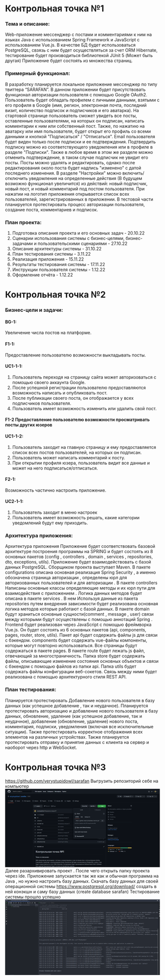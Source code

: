 # **Контрольная точка №1**
### Тема и описание:
Web-приложение мессенджер с постами и комментариями к ним на языках Java с 
использованием Spring Framework и JavaScript с использованием Vue.js. В качестве БД будет использоваться PostgreSQL, 
свзязь с ним будет осуществляться за счет ORM Hibernate, тестирование будет 
производиться библиотекой JUnit 5 (Может быть другая) 
Приложение будет состоять из множества страниц. 
### Примерный функционал:
В разработку планируется локальное 
приложение мессенджер по типу твиттера “SARAFAN”. 
В данном приложении будет присутствовать функционал авторизации пользователя с помощью Google OAuth2. 
Пользователь будет обладать профилем с личными данными, взятыми с его профиля в Google (имя, регион, электронная почта, 
последний визит, количество подписок и подписчиков и его аватарка). На стартовой странице 
пользователь сможет увидеть все посты, оставленные пользователями, на которых он подписан, написать комментарии 
к ним или собственный пост. Также, по нажатию на аватарку или имя пользователя, будет открыт его профиль со всеми 
данными и кнопкой "Подписаться" / "Отписаться". Email пользователя будет виден только после подписки и ее подтверждения. 
Подтвердить подписку можно из соответствующего уведомления или в профиле в разделе "Подписки". Также в любое время в 
этом же разделе можно отменить подтверждение, в таком случае подписчик не увидит его посты. Посты можно удалять и 
редактировать, однако после редактирования около поста будет надпись "изменено" с датой последнего изменения.
В разделе "Настройки" можно включить/отключить уведомления на определенные действия 
(В будущем возможно функционал увеличится) из действий: новый подписчик, новый пост, и новый комментарий под постом 
пользователя. При нажатии на логотип приложения открывается список всех пользователей, зарегистрированных в приложении.
В тестовой части планируется протестировать процесс авторизации пользователя, создание поста, комментариев и подписок.
### План проекта:
1.	Подготовка описания проекта и его основных задач - 20.10.22
2.	Сценарии использования системы с бизнес-целями, бизнес-задачами и пользовательскими сценариями - 27.10.22
3.	Описание архитектуры системы - 31.10.22
4.	План тестирования системы - 3.11.22
5.	Реализация приложения - 15.11.22
6.	Результаты тестирования системы - 17.11.22
7. Инструкции пользователя системы - 1.12.22
8. Оформление отчёта - 1.12.22

# **Контрольная точка №2**
### Бизнес-цели и задачи:
#### BG-1: 
Увеличение числа постов на платформе.
#### F1-1: 
Предоставление пользователю возможности выкладывать посты.
#### UC1-1-1:
1. Пользователь переходя на страницу сайта может авторизоваться с помощью своего аккаунта Google.
2. После успешной регистрации пользователю предоставляются возможность написать и опубликовать пост.
3. После публикации своего поста, он отображается у всех подписчиков пользователя.
4. Пользователь имеет возможность изменить или удалить свой пост.
#### F1-2 Предоставление пользователю возможности просматривать посты других юзеров
#### UC1-1-2:
1. Пользователь заходит на главную страницу и ему предоставляется список всех постов пользователей, на которых он подписан.
2. Пользователь может написать комментарий к посту.
3. При открытии профиля юзера, пользователь видит все данные и может на него подписаться/отписаться.
#### F2-1:
Возможность частично настроить приложение.
#### UC2-1-1:
1. Пользователь заходит в меню настроек
2. Пользователь имеет возможность решать, какие категории уведомлений будут ему приходить.
### Архитектура приложения:
Архитектура приложения Приложение будет соответствовать базовой архитектуре построения программы на SPRING и 
будет состоять из 8 основных пакетов (config , controllers , domain , services , repositories, dto, exceptions, utils). 
Приложение будет взаимодействовать с базой данных PostgreSQL. Сборщиком проекта выступает Maven. 
В пакете configurations описана основная реализация Spring Security , а именно обозначена страница авторизации , 
определены юрл для авторизованных пользователей и для авторизации . В пакете controllers 
Написаны основные классы определяющие методы и их юрл пути для взаимодействия с приложением . Логика данных методов 
будет описана в пакете services . В нем Используя данные из пакета repositories путем внедрения зависимости будет 
реализована основная логика методов которые работают с базой данных. В пакете domain будут храниться основные 
сущности(comment , message , user) связи между которыми будут осуществлены с помощью аннотаций Spring . 
Frontend будет реализован через JavaScript с помощью фреймворка Vue.js. Он будет состоять из 6 основных пакетов 
(api, components, pages, router, store, utils). Пакет api будет содержать файлы js для связи с бэкендом. components 
будет содержать vue-файлы компоненты, которые могут повторно использоваться. Все страницы будут содержаться в пакете 
pages. В пакете route будет лежать js файл, отвечающий за многостраничность. Папка store будет содержать файлы, 
описывающие изменение состояния основных объектов и связи с бэкендом с помощью файлов из папки api. Папка utils 
будет содержать файлы конфигурации веб-сокетов. Связь между ними будет реализована с помощью архитектурного стиля REST API. 
### План тестирования:
Планируется протестировать Добавление нового пользователя в базу данных (как успешное добавление , так и неудачное).
Планируется протестировать авторизацию и добавление нового пользователя в базу данных, обновление, удаление 
(как успешное добавление, так и неудачное), добавление (обновление, удаление) нового поста, комментария, подписки, 
уведомления (включая все исключительные ситуации). Также протестировать корректное отображения всех элементов на 
различных устройствах. Также планируется протестировать отправку и принятие данных с клиента на сервер и наоборот 
через http и WebSocket.
# **Контрольная точка №3**
https://github.com/verystupidowl/sarafan
Выгрузить репозиторий себе на компьютер
![img.png](img.png)
Далее разархивировать  проект . После чего открыть папку проекта через ide.
Приложение запускается так же как и обычная программа на Java  , но нужно настроить базу данных.
Cкачать базу данных для своей операционной системы https://www.postgresql.org/download/ 
создать в ней конэкшн и саму базу данных (create database sarafan)
Тестирование системы прошло успешно 
![img_1.png](img_1.png)
